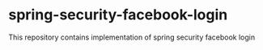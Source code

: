 # spring-security-facebook-login
This repository contains implementation of spring security facebook login
